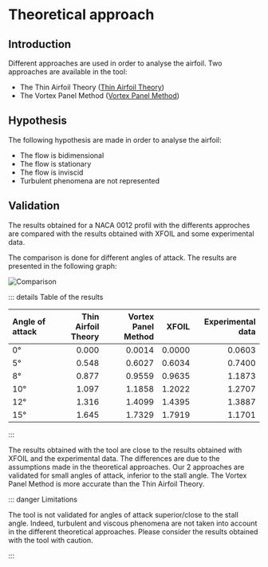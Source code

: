 # Theoretical approach

## Introduction

Different approaches are used in order to analyse the airfoil. Two approaches are available in the tool:

- The Thin Airfoil Theory ([Thin Airfoil Theory](./thin/))
- The Vortex Panel Method ([Vortex Panel Method](./vortex-panel/))

## Hypothesis

The following hypothesis are made in order to analyse the airfoil:

- The flow is bidimensional
- The flow is stationary
- The flow is inviscid
- Turbulent phenomena are not represented

## Validation

The results obtained for a NACA 0012 profil with the differents approches are compared with the results obtained with XFOIL and some experimental data. 

The comparison is done for different angles of attack. The results are presented in the following graph:

![Comparison](/airfoil/comparison_cl.png)

::: details Table of the results

| Angle of attack | Thin Airfoil Theory | Vortex Panel Method | XFOIL | Experimental data |
| :-------------- | ------------------: | ------------------: | ----: | ----------------: |
| 0°              | 0.000               | 0.0014              | 0.0000 | 0.0603             |
| 5°              | 0.548               | 0.6027              | 0.6034 | 0.7400             |
| 8°              | 0.877               | 0.9559              | 0.9635 | 1.1873             |
| 10°             | 1.097               | 1.1858              | 1.2022 | 1.2707             |
| 12°             | 1.316               | 1.4099              | 1.4395 | 1.3887             |
| 15°             | 1.645               | 1.7329              | 1.7919 | 1.1701             |

:::

The results obtained with the tool are close to the results obtained with XFOIL and the experimental data. The differences are due to the assumptions made in the theoretical approaches.
Our 2 approaches are validated for small angles of attack, inferior to the stall angle.
The Vortex Panel Method is more accurate than the Thin Airfoil Theory.

::: danger Limitations

The tool is not validated for angles of attack superior/close to the stall angle.
Indeed, turbulent and viscous phenomena are not taken into account in the different theoretical approaches.
Please consider the results obtained with the tool with caution.

:::